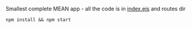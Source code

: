Smallest complete MEAN app - all the code is in [index.ejs](views/index.ejs) and routes dir  
  
`npm install && npm start`
